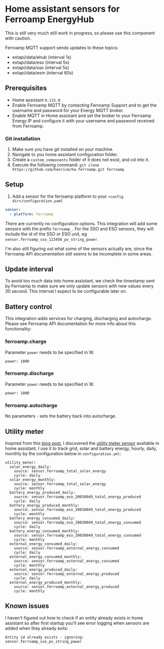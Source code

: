 # Home assistant sensors for Ferroamp EnergyHub
This is still very much still work in progress, so please use this component with caution.

Ferroamp MQTT support sends updates to these topics:

 * extapi/data/ehub (interval 1s)
 * extapi/data/eso (interval 5s)
 * extapi/data/sso (interval 5s)
 * extapi/data/esm (interval 60s)
 
## Prerequisites
- Home assistant `0.115.0`
- Enable Ferroamp MQTT by contacting Ferroamp Support and to get the username and password for your Energy MQTT broker.
- Enable MQTT in Home assistant and set the broker to your Ferroamp Energy IP and configure it with your username and password received from Ferroamp.

### Git installation

1. Make sure you have git installed on your machine.
2. Navigate to you home assistant configuration folder.
3. Create a `custom_components` folder of it does not exist, and cd into it.
4. Execute the following command: `git clone https://github.com/henricm/ha-ferroamp.git ferroamp`

## Setup

1. Add a sensor for the ferroamp platform to your `<config dir>/configuration.yaml`

```yaml
sensor:
  - platform: ferroamp
```

There are currently no configuration options. This integration will add some sensors with the prefix `ferroamp_`. For the SSO and ESO sensors, they will include the id of the SSO or ESO unit, eg `sensor.ferroamp_sso_123456_pv_string_power`. 

I'm also still figuring out what some of the sensors actually are, since the Ferroamp API documentaiton still seems to be incomplete in some areas.

## Update interval

To avoid too much data into home assistant, we check the timestamp sent by Ferroamp to make sure we only update sensors with new values every 30 second. This interval I expect to be configurable later on.

## Battery control

This integration adds services for charging, discharging and autocharge. Please see Ferroamp API documentation for more info about this functionality:

### ferroamp.charge
Parameter `power` needs to be specified in W.
```
power: 1000
```
### ferroamp.discharge

Parameter `power` needs to be specified in W.
```
power: 1000
```

### ferroamp.autocharge
No parameters - sets the battery back into autocharge.

## Utility meter

Inspired from this [blog post](https://www.planet4.se/home-assistant-and-solar-panel-dashboards/), I discovered the [utility meter sensor](https://www.home-assistant.io/integrations/utility_meter/) available in home assistant. I use it to track grid, solar and battery energy, hourly, daily, monthly by the configuration below in `configuration.yml`:

```
utility_meter:
  solar_energy_daily:
    source: sensor.ferroamp_total_solar_energy
    cycle: daily
  solar_energy_monthly:
    source: sensor.ferroamp_total_solar_energy
    cycle: monthly
  battery_energy_produced_daily:
    source: sensor.ferroamp_eso_20030049_total_energy_produced
    cycle: daily
  battery_energy_produced_monthly:
    source: sensor.ferroamp_eso_20030049_total_energy_produced
    cycle: monthly
  battery_energy_consumed_daily:
    source: sensor.ferroamp_eso_20030049_total_energy_consumed
    cycle: daily
  battery_energy_consumed_monthly:
    source: sensor.ferroamp_eso_20030049_total_energy_consumed
    cycle: monthly
  external_energy_consumed_daily:
    source: sensor.ferroamp_external_energy_consumed
    cycle: daily
  external_energy_consumed_monthly:
    source: sensor.ferroamp_external_energy_consumed
    cycle: monthly
  external_energy_produced_daily:
    source: sensor.ferroamp_external_energy_produced
    cycle: daily
  external_energy_produced_monthly:
    source: sensor.ferroamp_external_energy_produced
    cycle: monthly   
 ```
 
 ## Known issues

I haven't figured out how to check if an entity already exists in home assistant so after first startup you'll see error logging when sensors are added when they already exits:
```
Entity id already exists - ignoring: sensor.ferroamp_sso_pv_string_power
```

